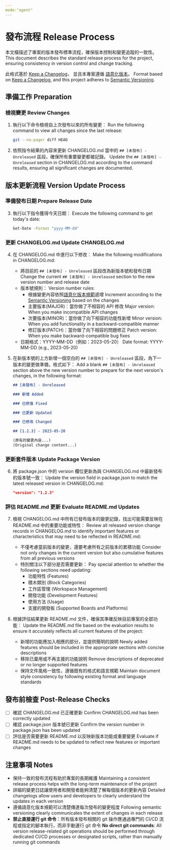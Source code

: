 ```yaml
---
mode:"agent"
---
```


# 發布流程 Release Process

本文檔描述了專案的版本發布標準流程，確保版本控制和變更追蹤的一致性。
This document describes the standard release process for the project, ensuring consistency in version control and change tracking.

此格式基於 [Keep a Changelog](https://keepachangelog.com/zh-TW/1.0.0/)，
並且本專案遵循 [語意化版本](https://semver.org/lang/zh-TW/)。
Format based on [Keep a Changelog](https://keepachangelog.com/en/1.0.0/),
and this project adheres to [Semantic Versioning](https://semver.org/spec/v2.0.0.html).

## 準備工作 Preparation

### 檢視變更 Review Changes

1. 執行以下命令檢視自上次發布以來的所有變更：
   Run the following command to view all changes since the last release:

    ```bash
    git --no-pager diff HEAD
    ```

2. 依照指令結果的內容來更新 CHANGELOG.md 當中的 `## [未發布] - Unreleased` 區段，確保所有重要變更都被記錄。
   Update the `## [未發布] - Unreleased` section in CHANGELOG.md according to the command results, ensuring all significant changes are documented.

## 版本更新流程 Version Update Process

### 準備發布日期 Prepare Release Date

3. 執行以下指令獲得今天日期：
   Execute the following command to get today's date:

    ```bash
    Get-Date -Format "yyyy-MM-dd"
    ```

### 更新 CHANGELOG.md Update CHANGELOG.md

4. 在 CHANGELOG.md 中進行以下修改：
   Make the following modifications in CHANGELOG.md:

    - 將目前的 `## [未發布] - Unreleased` 區段改為新版本號和發布日期
      Change the current `## [未發布] - Unreleased` section to the new version number and release date
    - 版本號規則：
      Version number rules:
        - 根據變更內容依照[語意化版本規範](https://semver.org/lang/zh-TW/)遞增
          Increment according to the [Semantic Versioning](https://semver.org/spec/v2.0.0.html) based on the changes
        - 主要版本(MAJOR)：當你做了不相容的 API 修改
          Major version: When you make incompatible API changes
        - 次要版本(MINOR)：當你做了向下相容的功能性新增
          Minor version: When you add functionality in a backward-compatible manner
        - 修訂版本(PATCH)：當你做了向下相容的問題修正
          Patch version: When you make backward-compatible bug fixes
    - 日期格式：YYYY-MM-DD（例如：2023-05-20）
      Date format: YYYY-MM-DD (e.g., 2023-05-20)

5. 在新版本號的上方新增一個空白的 `## [未發布] - Unreleased` 區段，為下一版本的變更做準備，格式如下：
   Add a blank `## [未發布] - Unreleased` section above the new version number to prepare for the next version's changes, in the following format:

    ```markdown
    ## [未發布] - Unreleased

    ### 新增 Added

    ### 已修復 Fixed

    ### 已更新 Updated

    ### 已修改 Changed

    ## [1.2.3] - 2023-05-20

    (原有的變更內容...)
    (Original change content...)
    ```

### 更新套件版本 Update Package Version

6. 將 package.json 中的 version 欄位更新為與 CHANGELOG.md 中最新發布的版本號一致：
   Update the version field in package.json to match the latest released version in CHANGELOG.md:

    ```json
    "version": "1.2.3"
    ```

### 評估 README.md 更新 Evaluate README.md Updates

7. 檢視 CHANGELOG.md 中所有已發布版本的變更記錄，找出可能需要反映在 README.md 中的重要功能或特性：
   Review all released version change records in CHANGELOG.md to identify important features or characteristics that may need to be reflected in README.md:

    - 不僅考慮當前版本的變更，還要考慮所有之前版本的累積功能
      Consider not only changes in the current version but also cumulative features from all previous versions
    - 特別關注以下部分是否需要更新：
      Pay special attention to whether the following sections need updating:
        - 功能特性 (Features)
        - 積木類別 (Block Categories)
        - 工作區管理 (Workspace Management)
        - 開發功能 (Development Features)
        - 使用方法 (Usage)
        - 支援的開發板 (Supported Boards and Platforms)

8. 根據評估結果更新 README.md 文件，確保其準確反映目前專案的全部功能：
   Update the README.md file based on the evaluation results to ensure it accurately reflects all current features of the project:

    - 新增的功能應加入相應的部分，並提供簡明的說明
      Newly added features should be included in the appropriate sections with concise descriptions
    - 移除已棄用或不再支援的功能說明
      Remove descriptions of deprecated or no longer supported features
    - 保持文件風格一致性，遵循既有的格式和語言規範
      Maintain document style consistency by following existing format and language standards

## 發布前檢查 Post-Release Checks

-   [ ] 確認 CHANGELOG.md 已正確更新
        Confirm CHANGELOG.md has been correctly updated
-   [ ] 確認 package.json 版本號已更新
        Confirm the version number in package.json has been updated
-   [ ] 評估是否需要更新 README.md 以反映新版本功能或重要變更
        Evaluate if README.md needs to be updated to reflect new features or important changes

## 注意事項 Notes

-   保持一致的發布流程有助於專案的長期維護
    Maintaining a consistent release process helps with the long-term maintenance of the project
-   詳細的變更日誌讓使用者和開發者能夠清楚了解每個版本的更新內容
    Detailed changelogs allow users and developers to clearly understand the updates in each version
-   遵循語意化版本規範可以清楚傳達每次發布的變更程度
    Following semantic versioning clearly communicates the extent of changes in each release
-   **禁止直接運行 git 命令**：所有版本發布相關的 git 操作應通過專門的 CI/CD 流程或指定的腳本執行，而非手動運行 git 命令
    **No direct git commands**: All version release-related git operations should be performed through dedicated CI/CD processes or designated scripts, rather than manually running git commands
